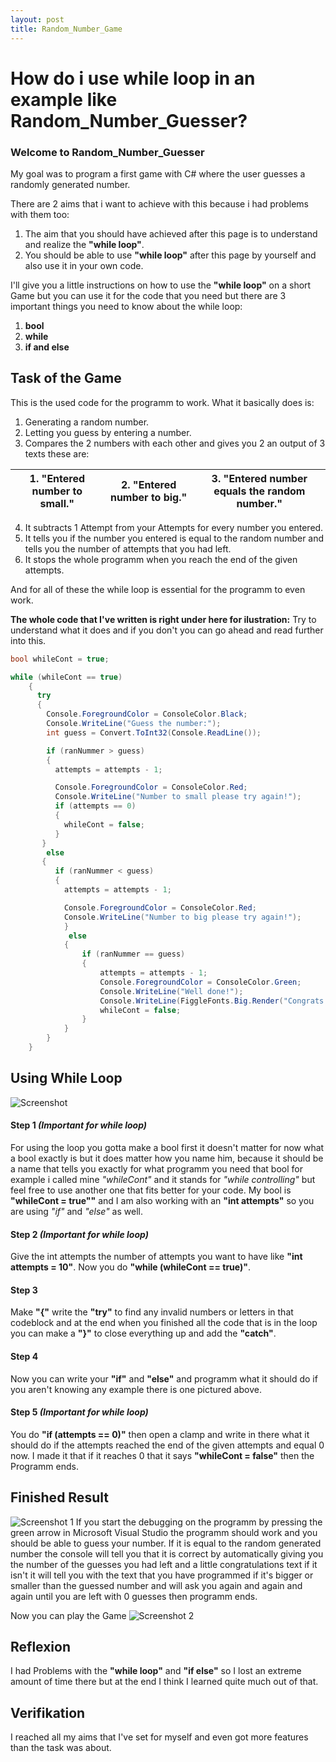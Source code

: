 ```yaml
---
layout: post
title: Random_Number_Game
---
```


# **How do i use while loop in an example like Random_Number_Guesser?**
### Welcome to Random_Number_Guesser
My goal was to program a first game with C# where the user guesses a randomly generated number.

There are 2 aims that i want to achieve with this because i had problems with them too:
1. The aim that you should have achieved after this page is to understand and realize the **"while loop"**.
2. You should be able to use **"while loop"** after this page by yourself and also use it in your own code.

I'll give you a little instructions on how to use the **"while loop"** on a short Game but you can use it for the code that you need but there are 3 important things you need to know about the while loop:

1. **bool**
2. **while**
3. **if and else** 

## Task of the Game
This is the used code for the programm to work.
What it basically does is:
1. Generating a random number.
2. Letting you guess by entering a number.
3. Compares the 2 numbers with each other and gives you 2 an output of 3 texts these are:

| 1. "Entered number to small." | 2. "Entered number to big."| 3. "Entered number equals the random number." |
| --- | --- | --- |
4. It subtracts 1 Attempt from your Attempts for every number you entered.
5. It tells you if the number you entered is equal to the random number and tells you the number of attempts that you had left.
6. It stops the whole programm when you reach the end of the given attempts.

And for all of these the while loop is essential for the programm to even work.

**The whole code that I've written is right under here for ilustration:**
Try to understand what it does and if you don't you can go ahead and read further into this.
```csharp
bool whileCont = true;

while (whileCont == true)
    {
      try
      {
        Console.ForegroundColor = ConsoleColor.Black;
        Console.WriteLine("Guess the number:");
        int guess = Convert.ToInt32(Console.ReadLine());

        if (ranNummer > guess)
        {
          attempts = attempts - 1;

          Console.ForegroundColor = ConsoleColor.Red;
          Console.WriteLine("Number to small please try again!");
          if (attempts == 0)
          {
            whileCont = false;
          }
       }
        else
       {
          if (ranNummer < guess)
          {
            attempts = attempts - 1;

            Console.ForegroundColor = ConsoleColor.Red;
            Console.WriteLine("Number to big please try again!");
            }
             else
            {
                if (ranNummer == guess)
                {
                    attempts = attempts - 1;
                    Console.ForegroundColor = ConsoleColor.Green;
                    Console.WriteLine("Well done!");
                    Console.WriteLine(FiggleFonts.Big.Render("Congrats  you  had  " + attempts + Attempts  left!"));
                    whileCont = false;
                }
            }
        }
    }
```

## Using While Loop

![Screenshot](https://i.imgur.com/nE30psj.png)

#### Step 1 *(Important for while loop)*
For using the loop you gotta make a bool first it doesn't matter for now what a bool exactly is but it does matter how you name him, because it should be a name that tells you exactly for what programm you need that bool for example i called mine *"whileCont"* and it stands for *"while controlling"* but feel free to use another one that fits better for your code.
My bool is **"whileCont = true""** and I am also working with an **"int attempts"** so you are using *"if"* and *"else"* as well.
#### Step 2 *(Important for while loop)*
Give the int attempts the number of attempts you want to have like **"int attempts = 10"**.
Now you do **"while (whileCont == true)"**.
#### Step 3
Make **"{"** write the **"try"** to find any invalid numbers or letters in that codeblock and at the end when you finished all the code that is in the loop you can make a **"}"** to close everything up and add the **"catch"**.
#### Step 4
Now you can write your **"if"** and **"else"** and programm what it should do if you aren't knowing any example there is one pictured above.
#### Step 5 *(Important for while loop)*
You do **"if (attempts == 0)"** then open a clamp and write in there what it should do if the attempts reached the end of the given attempts and equal 0 now.
I made it that if it reaches 0 that it says **"whileCont = false"** then the Programm ends.

## Finished Result
![Screenshot 1](https://i.imgur.com/gb4zCt0.png)
If you start the debugging on the programm by pressing the green arrow in Microsoft Visual Studio the programm should work and you should be able to guess your number.
If it is equal to the random generated number the console will tell you that it is correct by automatically giving you the number of the guesses you had left and a little congratulations text if it isn't it will tell you with the text that you have programmed if it's bigger or smaller than the guessed number and will ask you again and again and again until you are left with 0 guesses then programm ends.

Now you can play the Game
![Screenshot 2](https://i.imgur.com/8afAQ9U.png)
## Reflexion
I had Problems with the **"while loop"** and  **"if else"** so I lost an extreme amount of time there but at the end I think I learned quite much out of that.
## Verifikation
I reached all my aims that I've set for myself and even got more features than the task was  about.
